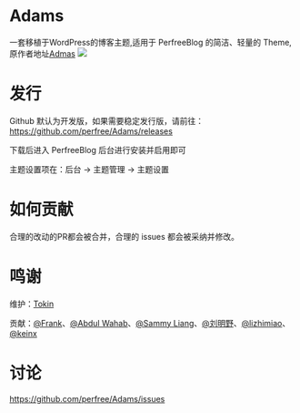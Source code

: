# Adams

一套移植于WordPress的博客主题,适用于 PerfreeBlog 的简洁、轻量的 Theme,原作者地址[Admas](https://github.com/Tokinx/Adams)
![](https://wx1.sinaimg.cn/large/76679337ly1gcj1k23yf7j219r0u00wf.jpg)

# 发行

Github 默认为开发版，如果需要稳定发行版，请前往：https://github.com/perfree/Adams/releases

下载后进入 PerfreeBlog 后台进行安装并启用即可

主题设置项在：后台 -> 主题管理 -> 主题设置

# 如何贡献

合理的改动的PR都会被合并，合理的 issues 都会被采纳并修改。

# 鸣谢

维护：[Tokin](https://biji.io)

贡献：[@Frank](https://github.com/w4o)、[@Abdul Wahab](https://github.com/abdulwahab610)、[@Sammy Liang](https://github.com/SammyLiang97)、[@刘明野](https://github.com/liumingye)、[@lizhimiao](https://github.com/zhimiaoli)、[@keinx](https://github.com/keinx)

# 讨论

https://github.com/perfree/Adams/issues
